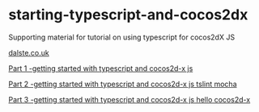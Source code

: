 # starting-typescript-and-cocos2dx
Supporting material for tutorial on using typescript for cocos2dX JS  

[dalste.co.uk](http://dalste.co.uk/)  

[Part 1 -getting started with typescript and cocos2d-x js](http://dalste.co.uk/getting-started-with-typescript-and-cocos2dx-js-part-1)  

[Part 2 -getting started with typescript and cocos2d-x js tslint mocha](http://dalste.co.uk/getting-started-typescript-cocos2d-x-js-part-2-tslint-mocha)  

[Part 3 -getting started with typescript and cocos2d-x js hello cocos2d-x](http://dalste.co.uk/getting-started-typescript-cocos2d-x-js-part-3-hello-cocos2d-x)  

